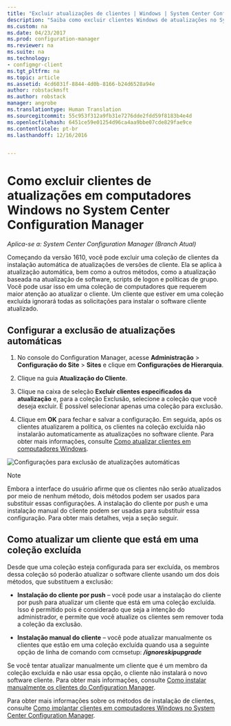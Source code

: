 ```yaml
---
title: "Excluir atualizações de clientes | Windows | System Center Configuration Manager"
description: "Saiba como excluir clientes Windows de atualizações no System Center Configuration Manager."
ms.custom: na
ms.date: 04/23/2017
ms.prod: configuration-manager
ms.reviewer: na
ms.suite: na
ms.technology:
- configmgr-client
ms.tgt_pltfrm: na
ms.topic: article
ms.assetid: 4cd6031f-8844-4d0b-8166-b24d6528a94e
author: robstackmsft
ms.author: robstack
manager: angrobe
ms.translationtype: Human Translation
ms.sourcegitcommit: 55c953f312a9fb31e7276dde2fdd59f8183b4e4d
ms.openlocfilehash: 6451ce59e01254d96ca4aa9bbe07cde829fae9ce
ms.contentlocale: pt-br
ms.lasthandoff: 12/16/2016


---
```

# <a name="how-to-exclude-upgrading-clients-for-windows-computers-in-system-center-configuration-manager"></a>Como excluir clientes de atualizações em computadores Windows no System Center Configuration Manager

*Aplica-se a: System Center Configuration Manager (Branch Atual)*

Começando da versão 1610, você pode excluir uma coleção de clientes da instalação automática de atualizações de versões de cliente. Ela se aplica à atualização automática, bem como a outros métodos, como a atualização baseada na atualização de software, scripts de logon e políticas de grupo. Você pode usar isso em uma coleção de computadores que requerem maior atenção ao atualizar o cliente. Um cliente que estiver em uma coleção excluída ignorará todas as solicitações para instalar o software cliente atualizado.

## <a name="configure-exclusion-for-automatic-upgrades"></a>Configurar a exclusão de atualizações automáticas

1. No console do Configuration Manager, acesse **Administração** > **Configuração do Site** > **Sites** e clique em **Configurações de Hierarquia**.

2. Clique na guia **Atualização do Cliente**.

3. Clique na caixa de seleção **Excluir clientes especificados da atualização** e, para a coleção Exclusão, selecione a coleção que você deseja excluir. É possível selecionar apenas uma coleção para exclusão.

4.  Clique em **OK** para fechar e salvar a configuração. Em seguida, após os clientes atualizarem a política, os clientes na coleção excluída não instalarão automaticamente as atualizações no software cliente. Para obter mais informações, consulte [Como atualizar clientes em computadores Windows](upgrade-clients-for-windows-computers.md).

![Configurações para exclusão de atualizações automáticas](media/automatic_upgrade_exclusion.png)



>[!NOTE]
>Embora a interface do usuário afirme que os clientes não serão atualizados por meio de nenhum método, dois métodos podem ser usados para substituir essas configurações. A instalação do cliente por push e uma instalação manual do cliente podem ser usadas para substituir essa configuração. Para obter mais detalhes, veja a seção seguir.

## <a name="how-to-upgrade-a-client-that-is-in-an-excluded-collection"></a>Como atualizar um cliente que está em uma coleção excluída

Desde que uma coleção esteja configurada para ser excluída, os membros dessa coleção só poderão atualizar o software cliente usando um dos dois métodos, que substituem a exclusão:
 - **Instalação do cliente por push** – você pode usar a instalação do cliente por push para atualizar um cliente que está em uma coleção excluída. Isso é permitido pois é considerado que seja a intenção do administrador, e permite que você atualize os clientes sem remover toda a coleção da exclusão.       

 - **Instalação manual do cliente** – você pode atualizar manualmente os clientes que estão em uma coleção excluída quando usa a seguinte opção de linha de comando com ccmsetup:  ***/ignoreskipupgrade***

  Se você tentar atualizar manualmente um cliente que é um membro da coleção excluída e não usar essa opção, o cliente não instalará o novo software cliente. Para obter mais informações, consulte [Como instalar manualmente os clientes do Configuration Manager](/sccm/core/clients/deploy/deploy-clients-to-windows-computers#BKMK_Manual).

Para obter mais informações sobre os métodos de instalação de clientes, consulte [Como implantar clientes em computadores Windows no System Center Configuration Manager](/sccm/core/clients/deploy/deploy-clients-to-windows-computers).

